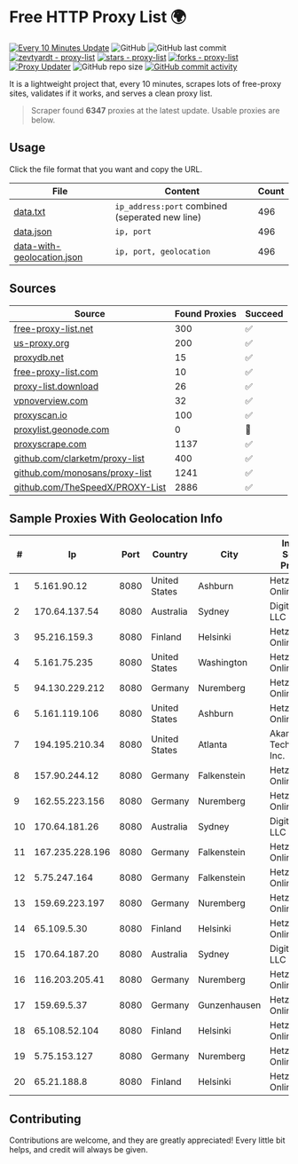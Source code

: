 
# Free HTTP Proxy List 🌍

[![Every 10 Minutes Update](https://github.com/mertguvencli/http-proxy-list/actions/workflows/main.yml/badge.svg?branch=main)](https://github.com/mertguvencli/http-proxy-list/actions/workflows/main.yml)
![GitHub](https://img.shields.io/github/license/mertguvencli/http-proxy-list)
![GitHub last commit](https://img.shields.io/github/last-commit/mertguvencli/http-proxy-list)
[![zevtyardt - proxy-list](https://img.shields.io/static/v1?label=zevtyardt&message=proxy-list&color=blue&logo=github)](https://github.com/zevtyardt/proxy-list "Go to GitHub repo")
[![stars - proxy-list](https://img.shields.io/github/stars/zevtyardt/proxy-list?style=social)](https://github.com/zevtyardt/proxy-list)
[![forks - proxy-list](https://img.shields.io/github/forks/zevtyardt/proxy-list?style=social)](https://github.com/zevtyardt/proxy-list)
[![Proxy Updater](https://github.com/zevtyardt/proxy-list/workflows/Proxy%20Updater/badge.svg)](https://github.com/zevtyardt/proxy-list/actions?query=workflow:"Proxy+Updater")
![GitHub repo size](https://img.shields.io/github/repo-size/zevtyardt/proxy-list)
[![GitHub commit activity](https://img.shields.io/github/commit-activity/m/zevtyardt/proxy-list?logo=commits)](https://github.com/zevtyardt/proxy-list/commits/main)

It is a lightweight project that, every 10 minutes, scrapes lots of free-proxy sites, validates if it works, and serves a clean proxy list.

> Scraper found **6347** proxies at the latest update. Usable proxies are below.

## Usage

Click the file format that you want and copy the URL.

|File|Content|Count|
|----|-------|-----|
|[data.txt](https://raw.githubusercontent.com/mertguvencli/http-proxy-list/main/proxy-list/data.txt)|`ip_address:port` combined (seperated new line)|496|
|[data.json](https://raw.githubusercontent.com/mertguvencli/http-proxy-list/main/proxy-list/data.json)|`ip, port`|496|
|[data-with-geolocation.json](https://raw.githubusercontent.com/mertguvencli/http-proxy-list/main/proxy-list/data-with-geolocation.json)|`ip, port, geolocation`|496|

## Sources

|Source|Found Proxies|Succeed|
|------|-------------|-------|
|[free-proxy-list.net](https://free-proxy-list.net)|300|✅|
|[us-proxy.org](https://www.us-proxy.org)|200|✅|
|[proxydb.net](http://proxydb.net)|15|✅|
|[free-proxy-list.com](https://free-proxy-list.com/?page=&port=&type%5B%5D=http&type%5B%5D=https&up_time=0&search=Search)|10|✅|
|[proxy-list.download](https://www.proxy-list.download/HTTP)|26|✅|
|[vpnoverview.com](https://vpnoverview.com/privacy/anonymous-browsing/free-proxy-servers)|32|✅|
|[proxyscan.io](https://www.proxyscan.io)|100|✅|
|[proxylist.geonode.com](https://proxylist.geonode.com/api/proxy-list?limit=300&page=1&sort_by=lastChecked&sort_type=desc&protocols=http,https)|0|🚫|
|[proxyscrape.com](https://api.proxyscrape.com/v2/?request=displayproxies&protocol=http&timeout=10000&country=all&ssl=all&anonymity=all)|1137|✅|
|[github.com/clarketm/proxy-list](https://raw.githubusercontent.com/clarketm/proxy-list/master/proxy-list-raw.txt)|400|✅|
|[github.com/monosans/proxy-list](https://raw.githubusercontent.com/monosans/proxy-list/main/proxies/http.txt)|1241|✅|
|[github.com/TheSpeedX/PROXY-List](https://raw.githubusercontent.com/TheSpeedX/PROXY-List/master/http.txt)|2886|✅|


## Sample Proxies With Geolocation Info

|#|Ip|Port|Country|City|Internet Service Provider|
|-|--|----|-------|----|-------------------------|
|1|5.161.90.12|8080|United States|Ashburn|Hetzner Online GmbH|
|2|170.64.137.54|8080|Australia|Sydney|DigitalOcean, LLC|
|3|95.216.159.3|8080|Finland|Helsinki|Hetzner Online GmbH|
|4|5.161.75.235|8080|United States|Washington|Hetzner Online GmbH|
|5|94.130.229.212|8080|Germany|Nuremberg|Hetzner Online GmbH|
|6|5.161.119.106|8080|United States|Ashburn|Hetzner Online GmbH|
|7|194.195.210.34|8080|United States|Atlanta|Akamai Technologies, Inc.|
|8|157.90.244.12|8080|Germany|Falkenstein|Hetzner Online GmbH|
|9|162.55.223.156|8080|Germany|Nuremberg|Hetzner Online GmbH|
|10|170.64.181.26|8080|Australia|Sydney|DigitalOcean, LLC|
|11|167.235.228.196|8080|Germany|Falkenstein|Hetzner Online GmbH|
|12|5.75.247.164|8080|Germany|Falkenstein|Hetzner Online GmbH|
|13|159.69.223.197|8080|Germany|Nuremberg|Hetzner Online GmbH|
|14|65.109.5.30|8080|Finland|Helsinki|Hetzner Online GmbH|
|15|170.64.187.20|8080|Australia|Sydney|DigitalOcean, LLC|
|16|116.203.205.41|8080|Germany|Nuremberg|Hetzner Online GmbH|
|17|159.69.5.37|8080|Germany|Gunzenhausen|Hetzner Online GmbH|
|18|65.108.52.104|8080|Finland|Helsinki|Hetzner Online GmbH|
|19|5.75.153.127|8080|Germany|Nuremberg|Hetzner Online GmbH|
|20|65.21.188.8|8080|Finland|Helsinki|Hetzner Online GmbH|



## Contributing

Contributions are welcome, and they are greatly appreciated! Every
little bit helps, and credit will always be given.

